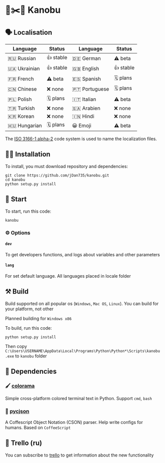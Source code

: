 # 🗿✂️📄 Kanobu
## 🗣 Localisation
| Language      | Status   | Language      | Status    |
|---------------|----------|---------------|-----------|
| 🇷🇺 Russian    | 👍 stable | 🇩🇪 German     | ⚠️ beta   |
| 🇺🇦 Ukrainian  | 👍 stable | 🇬🇧 English    | 👍 stable |
| 🇫🇷 French     | ⚠️ beta   | 🇪🇸 Spanish    | 🗓 plans  |
| 🇨🇳 Chinese    | ❌ none   | 🇵🇹 Portuguese | 🗓 plans  |
| 🇵🇱 Polish     | 🗓 plans  | 🇮🇹 Italian    | ⚠️ beta   |
| 🇹🇷 Turkish    | ❌ none   | 🇸🇦 Arabien    | ❌ none   |
| 🇰🇷 Korean     | ❌ none   | 🇮🇳 Hindi      | ❌ none   |
| 🇭🇺 Hungarian  | 🗓 plans  | 😀 Emoji      | ⚠️ beta   |

The [ISO 3166-1 alpha-2](https://en.wikipedia.org/wiki/ISO_3166-1_alpha-2) code system is used to name the localization files.
## 🧑‍💻 Installation
To install, you must download repository and dependencies:
```
git clone https://github.com/jDan735/kanobu.git
cd kanobu
python setup.py install
```

## 🚀 Start
To start, run this code:
```
kanobu
```
### ⚙️ Options
#### `dev`
To get developers functions, and logs about variables and other parameters
#### `lang`
For set default language. All languages placed in locale folder
## ⚒ Build
Build supported on all popular os (`Windows`, `Mac OS`, `Linux`). You can build for your platform, not other

Planned building for `Windows x86`

To build, run this code:
```
python setup.py install
```
Then copy `C:\Users\USERNAME\AppData\Local\Programs\Python\Python*\Scripts\kanobu.exe` to `kanobu` folder
## 🔨 Dependencies
### 🖌 [colorama](https://github.com/tartley/colorama)
Simple cross-platform colored terminal text in Python. Support `cmd`, `bash`
### 📄 [pycjson](https://github.com/avakar/pycson)
A Coffescript Object Notation (CSON) parser. Help write configs for humans. Based on `CoffeeScript`
## 📰 Trello (ru)
You can subscribe to [trello](https://trello.com/b/o0ozs1XT) to get information about the new functionality
